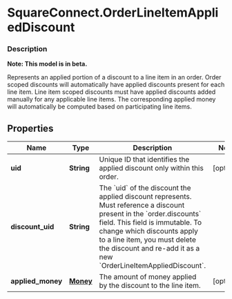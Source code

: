 # SquareConnect.OrderLineItemAppliedDiscount

### Description
**Note: This model is in beta.**

Represents an applied portion of a discount to a line item in an order.  Order scoped discounts will automatically have applied discounts present for each line item. Line item scoped discounts must have applied discounts added manually for any applicable line items. The corresponding applied money will automatically be computed based on participating line items.

## Properties
Name | Type | Description | Notes
------------ | ------------- | ------------- | -------------
**uid** | **String** | Unique ID that identifies the applied discount only within this order. | [optional] 
**discount_uid** | **String** | The &#x60;uid&#x60; of the discount the applied discount represents. Must reference a discount present in the &#x60;order.discounts&#x60; field.  This field is immutable. To change which discounts apply to a line item, you must delete the discount and re-add it as a new &#x60;OrderLineItemAppliedDiscount&#x60;. | 
**applied_money** | [**Money**](Money.md) | The amount of money applied by the discount to the line item. | [optional] 


